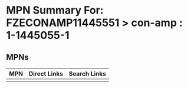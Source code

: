 



# MPN Summary For: FZECONAMP11445551 > con-amp : 1-1445055-1

## MPNs
  

|MPN|Direct Links|Search Links|
| :--- | :--- | :--- |
||||
